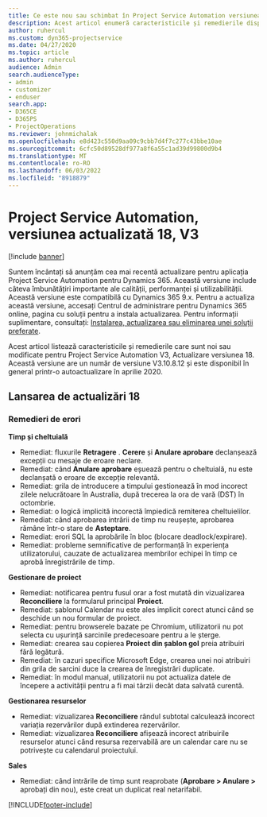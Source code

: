 ```yaml
---
title: Ce este nou sau schimbat în Project Service Automation versiunea actualizată 18, V3
description: Acest articol enumeră caracteristicile și remedierile disponibile în Project Service Automation Update Versiunea 18, V3.
author: ruhercul
ms.custom: dyn365-projectservice
ms.date: 04/27/2020
ms.topic: article
ms.author: ruhercul
audience: Admin
search.audienceType:
- admin
- customizer
- enduser
search.app:
- D365CE
- D365PS
- ProjectOperations
ms.reviewer: johnmichalak
ms.openlocfilehash: e8d423c550d9aa09c9cbb7d4f7c277c43bbe10ae
ms.sourcegitcommit: 6cfc50d89528df977a8f6a55c1ad39d99800d9b4
ms.translationtype: MT
ms.contentlocale: ro-RO
ms.lasthandoff: 06/03/2022
ms.locfileid: "8918879"
---
```

# <a name="project-service-automation-update-release-18-v3"></a>Project Service Automation, versiunea actualizată 18, V3

[!include [banner](../includes/psa-now-project-operations.md)]

Suntem încântați să anunțăm cea mai recentă actualizare pentru aplicația Project Service Automation pentru Dynamics 365. Această versiune include câteva îmbunătățiri importante ale calității, performanței și utilizabilității. Această versiune este compatibilă cu Dynamics 365 9.x. Pentru a actualiza această versiune, accesați Centrul de administrare pentru Dynamics 365 online, pagina cu soluții pentru a instala actualizarea. Pentru informații suplimentare, consultați: [Instalarea, actualizarea sau eliminarea unei soluții preferate](/power-platform/admin/install-remove-preferred-solution).

Acest articol listează caracteristicile și remedierile care sunt noi sau modificate pentru Project Service Automation V3, Actualizare versiunea 18. Această versiune are un număr de versiune V3.10.8.12 și este disponibil în general printr-o autoactualizare în aprilie 2020.

## <a name="update-release-18"></a>Lansarea de actualizări 18

### <a name="bug-fixes"></a>Remedieri de erori

**Timp și cheltuială**

- Remediat: fluxurile **Retragere** . **Cerere** și **Anulare aprobare** declanșează excepții cu mesaje de eroare neclare.
- Remediat: când **Anulare aprobare** eșuează pentru o cheltuială, nu este declanșată o eroare de excepție relevantă.
- Remediat: grila de introducere a timpului gestionează în mod incorect zilele nelucrătoare în Australia, după trecerea la ora de vară (DST) în octombrie.
- Remediat: o logică implicită incorectă împiedică remiterea cheltuielilor.
- Remediat: când aprobarea intrării de timp nu reușește, aprobarea rămâne într-o stare de **Asteptare**.
- Remediat: erori SQL la aprobările în bloc (blocare deadlock/expirare).
- Remediat: probleme semnificative de performanță în experiența utilizatorului, cauzate de actualizarea membrilor echipei în timp ce aprobă înregistrările de timp.

**Gestionare de proiect**

- Remediat: notificarea pentru fusul orar a fost mutată din vizualizarea **Reconciliere** la formularul principal **Proiect**.
- Remediat: șablonul Calendar nu este ales implicit corect atunci când se deschide un nou formular de proiect.
- Remediat: pentru browserele bazate pe Chromium, utilizatorii nu pot selecta cu ușurință sarcinile predecesoare pentru a le șterge.
- Remediat: crearea sau copierea **Proiect din șablon gol** preia atribuiri fără legătură.
- Remediat: în cazuri specifice Microsoft Edge, crearea unei noi atribuiri din grila de sarcini duce la crearea de înregistrări duplicate.
- Remediat: în modul manual, utilizatorii nu pot actualiza datele de începere a activității pentru a fi mai târzii decât data salvată curentă.

**Gestionarea resurselor**

- Remediat: vizualizarea **Reconciliere** rândul subtotal calculează incorect variația rezervărilor după extinderea rezervărilor.
- Remediat: vizualizarea **Reconciliere** afișează incorect atribuirile resurselor atunci când resursa rezervabilă are un calendar care nu se potrivește cu calendarul proiectului.

**Sales**

- Remediat: când intrările de timp sunt reaprobate (**Aprobare > Anulare >** aprobați din nou), este creat un duplicat real netarifabil.


[!INCLUDE[footer-include](../includes/footer-banner.md)]
